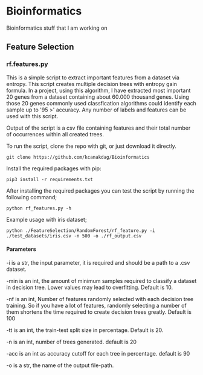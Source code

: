 # Bioinformatics
Bioinformatics stuff that I am working on


## Feature Selection

### rf.features.py

This is a simple script to extract important features from a dataset via entropy. This script creates multiple decision trees with entropy gain formula. In a project, using this algorithm, I have extracted most important 20 genes from a dataset containing about 60.000 thousand genes. Using those 20 genes commonly used classfication algorithms could identify each sample up to '95 >' accuracy. Any number of labels and features can be used with this script. 

Output of the script is a csv file containing features and their total number of occurrences within all created trees.


To run the script, clone the repo with git, or just download it directly. 
```
git clone https://github.com/kcanakdag/Bioinformatics
```

Install the required packages with pip:

```
pip3 install -r requirements.txt
```

After installing the required packages you can test the script by running the following command;
```
python rf_features.py -h
```

Example usage with iris dataset;
```
python ./FeatureSelection/RandomForest/rf_feature.py -i ./test_datasets/iris.csv -n 500 -o ./rf_output.csv
```

#### Parameters

-i is a str, the input parameter, it is required and should be a path to a .csv dataset.

-min is an int, the amount of minimum samples required to classify a dataset in decision tree. Lower values may lead to overfitting. Default is 10.

-nf is an int, Number of features randomly selected with each decision tree training. So if you have a lot of features, randomly selecting a number of them shortens the time required to create decision trees greatly. Default is 100

-tt is an int, the train-test split size in percentage. Default is 20.

-n is an int, number of trees generated. default is 20

-acc is an int as accuracy cutoff for each tree in percentage. default is 90

-o is a str, the name of the output file-path.

